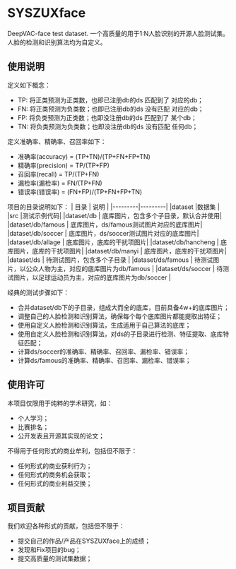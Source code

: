 # SYSZUXface
DeepVAC-face test dataset.
一个高质量的用于1:N人脸识别的开源人脸测试集。
人脸的检测和识别算法均为自定义。

## 使用说明
定义如下概念：
- TP: 将正类预测为正类数，也即已注册db的ds 匹配到了 对应的db；
- FN: 将正类预测为负类数；也即已注册db的ds 没有匹配 对应的db；
- FP: 将负类预测为正类数；也即没注册db的ds 匹配到了 某个db；
- TN: 将负类预测为负类数；也即没注册db的ds 没有匹配 任何db；

定义准确率、精确率、召回率如下：
- 准确率(accuracy) = (TP+TN)/(TP+FN+FP+TN)
- 精确率(precision) = TP/(TP+FP)
- 召回率(recall) = TP/(TP+FN)
- 漏检率(漏检率) = FN/(TP+FN)
- 错误率(错误率) = (FN+FP)/(TP+FN+FP+TN)

项目的目录说明如下：
|  目录   |  说明   |
|---------|---------|
|dataset  |数据集   |
|src     |测试示例代码|
|dataset/db | 底库图片，包含多个子目录，默认合并使用|
|dataset/db/famous | 底库图片，ds/famous测试图片对应的底库图片|
|dataset/db/soccer | 底库图片，ds/soccer测试图片对应的底库图片|
|dataset/db/allage | 底库图片，底库的干扰项图片|
|dataset/db/hancheng | 底库图片，底库的干扰项图片|
|dataset/db/manyi | 底库图片，底库的干扰项图片|
|dataset/ds | 待测试图片，包含多个子目录 |
|dataset/ds/famous | 待测试图片，以公众人物为主，对应的底库图片为db/famous |
|dataset/ds/soccer | 待测试图片，以足球运动员为主，对应的底库图片为db/soccer |

经典的测试步骤如下：
- 合并dataset/db下的子目录，组成大而全的底库，目前具备4w+的底库图片；
- 调整自己的人脸检测和识别算法，确保每个每个底库图片都能提取出特征；
- 使用自定义人脸检测和识别算法，生成适用于自己算法的底库；
- 使用自定义人脸检测和识别算法，对ds的子目录进行检测、特征提取、底库特征匹配；
- 计算ds/soccer的准确率、精确率、召回率、漏检率、错误率；
- 计算ds/famous的准确率、精确率、召回率、漏检率、错误率；

## 使用许可
本项目仅限用于纯粹的学术研究，如：
- 个人学习；
- 比赛排名；
- 公开发表且开源其实现的论文；

不得用于任何形式的商业牟利，包括但不限于：
- 任何形式的商业获利行为；
- 任何形式的商务机会获取；
- 任何形式的商业利益交换；


## 项目贡献
我们欢迎各种形式的贡献，包括但不限于：
- 提交自己的作品/产品在SYSZUXface上的成绩；
- 发现和Fix项目的bug；
- 提交高质量的测试集数据；
